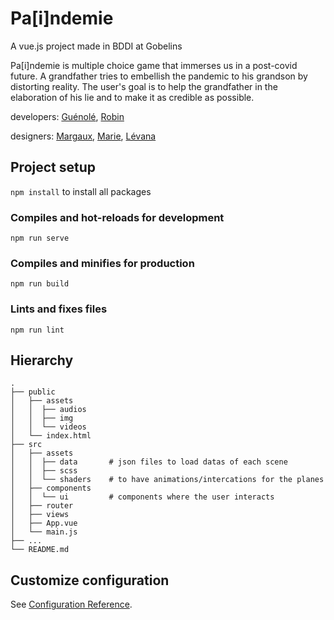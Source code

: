 # Pa[i]ndemie

A vue.js project made in BDDI at Gobelins

Pa[i]ndemie is multiple choice game that immerses us in a post-covid future. A grandfather tries to embellish the pandemic to his grandson by distorting reality. The user's goal is to help the grandfather in the elaboration of his lie and to make it as credible as possible.

developers: [Guénolé](https://github.com/gueno-m), [Robin](https://github.com/robinlrx)

designers: [Margaux](https://www.behance.net/margauxclm6c96), [Marie](https://vimeo.com/user62318441), [Lévana](http://levanaberdah.com/)


## Project setup
```npm install``` to install all packages

### Compiles and hot-reloads for development
```
npm run serve
```

### Compiles and minifies for production
```
npm run build
```

### Lints and fixes files
```
npm run lint
```

## Hierarchy
    .
    ├── public
    │   ├── assets
    │   │  ├── audios
    │   │  ├── img
    │   │  └── videos
    │   └── index.html             
    ├── src                 
    │   ├── assets
    │   │  ├── data       # json files to load datas of each scene
    │   │  ├── scss
    │   │  └── shaders    # to have animations/intercations for the planes
    │   ├── components
    │   │  └── ui         # components where the user interacts
    │   ├── router
    │   ├── views
    │   ├── App.vue
    │   └── main.js  
    ├── ...
    └── README.md


## Customize configuration
See [Configuration Reference](https://cli.vuejs.org/config/).
